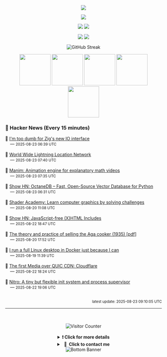 <div align="center">
  <img src="https://readme-typing-svg.herokuapp.com?font=Fira+Code&weight=600&size=19&duration=3000&pause=1000&color=F7931A&center=true&vCenter=true&width=600&lines=%F0%9F%91%8B+Hi+%2C++I'm+(+Esmaeil+Asadi+%3C%3D%3E+%D8%A7%D8%B3%D9%80%D9%85%D9%80%D8%A7%D8%B9%D9%80%DB%8C%D9%80%D9%84+%D8%A7%D8%B3%D9%80%D8%AF%DB%8C+)"/>
</div>

<p align="center">
  <img src="http://github-profile-summary-cards.vercel.app/api/cards/profile-details?username=Null-Err0r&theme=gruvbox" />
</p>
<p align="center">
  <img src="http://github-profile-summary-cards.vercel.app/api/cards/repos-per-language?username=Null-Err0r&theme=gruvbox" />
  <img src="http://github-profile-summary-cards.vercel.app/api/cards/most-commit-language?username=Null-Err0r&theme=gruvbox" />
</p>
<p align="center">
  <img src="http://github-profile-summary-cards.vercel.app/api/cards/stats?username=Null-Err0r&theme=gruvbox" />
  <img src="http://github-profile-summary-cards.vercel.app/api/cards/productive-time?username=Null-Err0r&theme=gruvbox&utcOffset=8" />
</p>
<div align="center">
  <img src="https://streak-stats.demolab.com/?user=null-err0r&theme=gruvbox" alt="GitHub Streak" />
</div>

  <tr>
      <p align="center">
          <img src="https://img.shields.io/badge/Linux-d65d0e?style=for-the-badge&logo=linux&logoColor=282828" width="100"/>
           <img src="https://img.shields.io/badge/Rust-d65d0e?style=for-the-badge&logo=rust&logoColor=white&labelColor=282828" width="100"/>
          <img src="https://img.shields.io/badge/Python-d65d0e?style=for-the-badge&logo=python&logoColor=282828" width="100"/>
          <img src="https://img.shields.io/badge/JavaScript-d65d0e?style=for-the-badge&logo=javascript&logoColor=282828" width="100"/>
          <img src="https://img.shields.io/badge/Android-d65d0e?style=for-the-badge&logo=android&logoColor=282828" width="100"/>
      </p>
  </tr>

### 📰 Hacker News (Every 15 minutes)

<!-- HACKER_NEWS_START -->
🔹 <a href='https://www.openmymind.net/Im-Too-Dumb-For-Zigs-New-IO-Interface/' target='_blank' rel='noopener noreferrer'>I'm too dumb for Zig's new IO interface</a><br>&nbsp;&nbsp;&nbsp;&nbsp;— <small>2025-08-23 06:39 UTC</small><br><br>
🔹 <a href='https://wwlln.net/' target='_blank' rel='noopener noreferrer'>World Wide Lightning Location Network</a><br>&nbsp;&nbsp;&nbsp;&nbsp;— <small>2025-08-23 07:40 UTC</small><br><br>
🔹 <a href='https://github.com/3b1b/manim' target='_blank' rel='noopener noreferrer'>Manim: Animation engine for explanatory math videos</a><br>&nbsp;&nbsp;&nbsp;&nbsp;— <small>2025-08-23 07:35 UTC</small><br><br>
🔹 <a href='https://github.com/RijinRaju/octanedb' target='_blank' rel='noopener noreferrer'>Show HN: OctaneDB – Fast, Open-Source Vector Database for Python</a><br>&nbsp;&nbsp;&nbsp;&nbsp;— <small>2025-08-23 06:31 UTC</small><br><br>
🔹 <a href='https://shaderacademy.com/' target='_blank' rel='noopener noreferrer'>Shader Academy: Learn computer graphics by solving challenges</a><br>&nbsp;&nbsp;&nbsp;&nbsp;— <small>2025-08-20 11:08 UTC</small><br><br>
🔹 <a href='https://github.com/Evidlo/xsl-website' target='_blank' rel='noopener noreferrer'>Show HN: JavaScript-free (X)HTML Includes</a><br>&nbsp;&nbsp;&nbsp;&nbsp;— <small>2025-08-22 18:47 UTC</small><br><br>
🔹 <a href='https://comeadwithus.wordpress.com/wp-content/uploads/2012/08/the-theory-and-practice-of-selling-the-aga-cooker.pdf' target='_blank' rel='noopener noreferrer'>The theory and practice of selling the Aga cooker (1935) [pdf]</a><br>&nbsp;&nbsp;&nbsp;&nbsp;— <small>2025-08-20 17:52 UTC</small><br><br>
🔹 <a href='https://www.howtogeek.com/i-run-a-full-linux-desktop-in-docker-just-because-i-can/' target='_blank' rel='noopener noreferrer'>I run a full Linux desktop in Docker just because I can</a><br>&nbsp;&nbsp;&nbsp;&nbsp;— <small>2025-08-19 11:39 UTC</small><br><br>
🔹 <a href='https://moq.dev/blog/first-cdn/' target='_blank' rel='noopener noreferrer'>The first Media over QUIC CDN: Cloudflare</a><br>&nbsp;&nbsp;&nbsp;&nbsp;— <small>2025-08-22 18:24 UTC</small><br><br>
🔹 <a href='https://git.vuxu.org/nitro/about/' target='_blank' rel='noopener noreferrer'>Nitro: A tiny but flexible init system and process supervisor</a><br>&nbsp;&nbsp;&nbsp;&nbsp;— <small>2025-08-22 19:06 UTC</small><br><br>
<!-- HACKER_NEWS_END -->

<p align="right"><small>latest update: 
<!-- HACKER_NEWS_LAST_UPDATED -->2025-08-23 09:10:05 UTC<!-- /HACKER_NEWS_LAST_UPDATED -->
</small></p>

<hr>

<div align="center">
  <br> </br>
  <img src="https://ghvc.kabelkultur.se/?username=null-err0r&abbreviated=true&color=ff5500&label=%E2%81%AE%20%E2%81%AE%E2%81%AE%20%E2%81%AE%E2%81%AE%20%20%F0%9F%91%80%20%E2%81%AE%20%E2%81%AE%E2%81%AE%20%E2%81%AE%E2%81%AEVisitor%E2%81%AE%20%E2%81%AE%E2%81%AE%20%E2%81%AE%E2%81%AE%20%F0%9F%91%80%E2%81%AE%20%E2%81%AE%E2%81%AE%20%E2%81%AE%E2%81%AE%E2%81%AE%20%E2%81%AE%E2%81%AE%20%E2%81%AE%E2%81%AE⁮⁮" alt="Visitor Counter" />
  <br> </br>
</div>
<details align="center">
<summary> <b> ❗️ Click for more details</b> </summary>
<br>
<div align="center">
  <a href="https://next.ossinsight.io/widgets/official/analyze-user-contribution-time-distribution?user_id=19436819&period=all_times" target="_blank" style="display: block;">
    <picture>
      <source media="(prefers-color-scheme: dark)" srcset="https://next.ossinsight.io/widgets/official/analyze-user-contribution-time-distribution/thumbnail.png?user_id=19436819&period=all_times&image_size=auto&color_scheme=dark" width="700" height="auto">
      <img alt="Contribution Time Distribution" src="https://next.ossinsight.io/widgets/official/analyze-user-contribution-time-distribution/thumbnail.png?user_id=19436819&period=all_times&image_size=auto&color_scheme=dark" width="700" height="auto">
    </picture>
  </a>
</div>
<div align="center">
  <a href="https://next.ossinsight.io/widgets/official/compose-user-dashboard-stats?user_id=19436819" target="_blank" style="display: block;">
    <picture>
      <source media="(prefers-color-scheme: dark)" srcset="https://next.ossinsight.io/widgets/official/compose-user-dashboard-stats/thumbnail.png?user_id=19436819&image_size=auto&color_scheme=dark" width="700" height="auto">
      <img alt="Dashboard Stats" src="https://next.ossinsight.io/widgets/official/compose-user-dashboard-stats/thumbnail.png?user_id=19436819&image_size=auto&color_scheme=dark" width="700" height="auto">
    </picture>
  </a>
</div>
<div align="center">
  <a href="https://next.ossinsight.io/widgets/official/compose-org-activity-map?activity=stars&role=stars&owner_id=19436819&period=past_12_months" target="_blank" style="display: block;">
    <picture>
      <source media="(prefers-color-scheme: dark)" srcset="https://next.ossinsight.io/widgets/official/compose-org-activity-map/thumbnail.png?activity=stars&role=stars&owner_id=19436819&period=past_12_months&image_size=4x7&color_scheme=dark" width="700" height="auto">
      <img alt="Geographical Distribution" src="https://next.ossinsight.io/widgets/official/compose-org-activity-map/thumbnail.png?activity=stars&role=stars&owner_id=19436819&period=past_12_months&image_size=4x7&color_scheme=dark" width="700" height="auto">
    </picture>
  </a>
</div>
<div align="center">
  <img src="https://github-readme-activity-graph.vercel.app/graph?username=Null-Err0r&theme=gruvbox" alt="Activity Graph" />
</div>
<br>
</details>
<details align="center">
<summary> <b>  💬  Click to contact me</b> </summary>
<br>
<div align="center">
  <br><br>
  <a href="https://t.me/NullError_ir" target="_blank">
    <img src="https://img.shields.io/badge/Telegram-black?style=for-the-badge&logo=Telegram" alt="Telegram" />
  </a>
</div>
<br>
</details>
<div align="center">
  <img src="https://raw.githubusercontent.com/Trilokia/Trilokia/379277808c61ef204768a61bbc5d25bc7798ccf1/bottom_header.svg" alt="Bottom Banner" />
</div>



